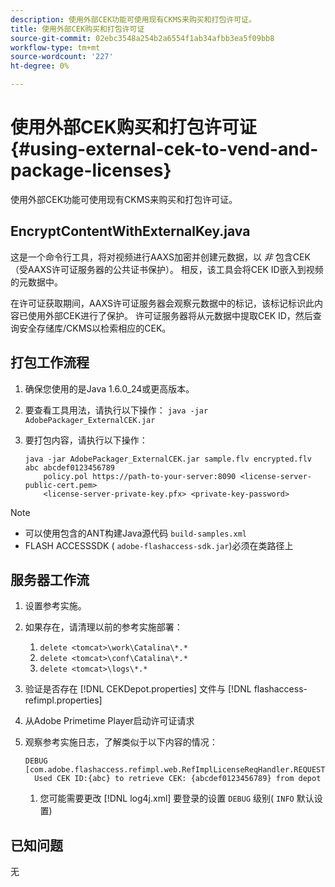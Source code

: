 ```yaml
---
description: 使用外部CEK功能可使用现有CKMS来购买和打包许可证。
title: 使用外部CEK购买和打包许可证
source-git-commit: 02ebc3548a254b2a6554f1ab34afbb3ea5f09bb8
workflow-type: tm+mt
source-wordcount: '227'
ht-degree: 0%

---
```


# 使用外部CEK购买和打包许可证{#using-external-cek-to-vend-and-package-licenses}

使用外部CEK功能可使用现有CKMS来购买和打包许可证。

## EncryptContentWithExternalKey.java

这是一个命令行工具，将对视频进行AAXS加密并创建元数据，以 *非* 包含CEK（受AAXS许可证服务器的公共证书保护）。 相反，该工具会将CEK ID嵌入到视频的元数据中。

在许可证获取期间，AAXS许可证服务器会观察元数据中的标记，该标记标识此内容已使用外部CEK进行了保护。 许可证服务器将从元数据中提取CEK ID，然后查询安全存储库/CKMS以检索相应的CEK。

## 打包工作流程

1. 确保您使用的是Java 1.6.0_24或更高版本。
1. 要查看工具用法，请执行以下操作： `java -jar AdobePackager_ExternalCEK.jar`
1. 要打包内容，请执行以下操作：

   ```
   java -jar AdobePackager_ExternalCEK.jar sample.flv encrypted.flv abc abcdef0123456789 
       policy.pol https://path-to-your-server:8090 <license-server-public-cert.pem> 
       <license-server-private-key.pfx> <private-key-password>
   ```

>[!NOTE]
>
>* 可以使用包含的ANT构建Java源代码 `build-samples.xml`
>* FLASH ACCESSSDK ( `adobe-flashaccess-sdk.jar`)必须在类路径上
>

## 服务器工作流

1. 设置参考实施。
1. 如果存在，请清理以前的参考实施部署：

   1. `delete <tomcat>\work\Catalina\*.*`
   1. `delete <tomcat>\conf\Catalina\*.*`
   1. `delete <tomcat>\logs\*.*`

1. 验证是否存在 [!DNL CEKDepot.properties] 文件与 [!DNL flashaccess-refimpl.properties]

1. 从Adobe Primetime Player启动许可证请求
1. 观察参考实施日志，了解类似于以下内容的情况：

   ```
   DEBUG [com.adobe.flashaccess.refimpl.web.RefImplLicenseReqHandler.REQUESTS] 
     Used CEK ID:{abc} to retrieve CEK: {abcdef0123456789} from depot
   ```

   1. 您可能需要更改 [!DNL log4j.xml] 要登录的设置 `DEBUG` 级别( `INFO` 默认设置)

## 已知问题

无
